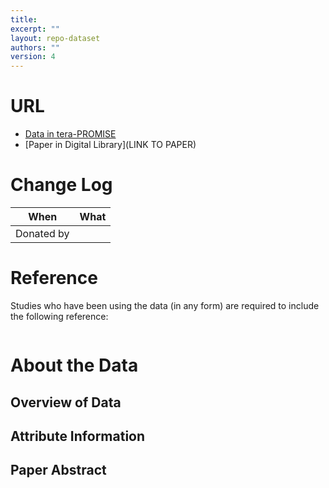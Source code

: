 ```yaml
---
title:
excerpt: ""
layout: repo-dataset
authors: ""
version: 4
---
```


# URL

* [Data in tera-PROMISE](https://terapromise.csc.ncsu.edu/!/#repo/view/head/CATEGORY/TITLE)
* [Paper in Digital Library](LINK TO PAPER)

# Change Log

When | What
---- | ----
 | Donated by [](/repo/people/data-donors/promise4.html)

# Reference

Studies who have been using the data (in any form) are required to include the following reference:

```

```

# About the Data

## Overview of Data


## Attribute Information


## Paper Abstract
